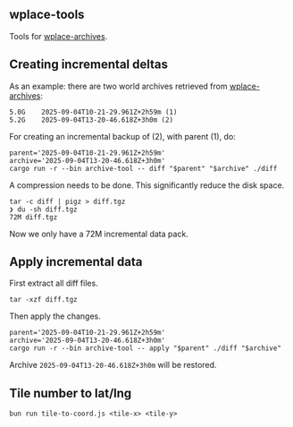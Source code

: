 wplace-tools
--

Tools for [wplace-archives](https://github.com/murolem/wplace-archives).

## Creating incremental deltas

As an example: there are two world archives retrieved
from [wplace-archives](https://github.com/murolem/wplace-archives):

```
5.0G	2025-09-04T10-21-29.961Z+2h59m (1)
5.2G	2025-09-04T13-20-46.618Z+3h0m (2)
```

For creating an incremental backup of (2), with parent (1), do:

```shell
parent='2025-09-04T10-21-29.961Z+2h59m'
archive='2025-09-04T13-20-46.618Z+3h0m'
cargo run -r --bin archive-tool -- diff "$parent" "$archive" ./diff
```

A compression needs to be done. This
significantly reduce the disk space.

```console
tar -c diff | pigz > diff.tgz
❯ du -sh diff.tgz
72M	diff.tgz
```

Now we only have a 72M incremental data pack.

## Apply incremental data

First extract all diff files.

```shell
tar -xzf diff.tgz
```

Then apply the changes.

```shell
parent='2025-09-04T10-21-29.961Z+2h59m'
archive='2025-09-04T13-20-46.618Z+3h0m'
cargo run -r --bin archive-tool -- apply "$parent" ./diff "$archive"
```

Archive `2025-09-04T13-20-46.618Z+3h0m` will be restored.

## Tile number to lat/lng

   ```shell
   bun run tile-to-coord.js <tile-x> <tile-y>
   ```

